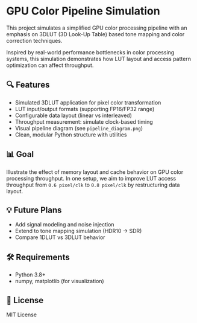 # GPU Color Pipeline Simulation

This project simulates a simplified GPU color processing pipeline with an emphasis on 3DLUT (3D Look-Up Table) based tone mapping and color correction techniques.

Inspired by real-world performance bottlenecks in color processing systems, this simulation demonstrates how LUT layout and access pattern optimization can affect throughput.

## 🔍 Features

- Simulated 3DLUT application for pixel color transformation
- LUT input/output formats (supporting FP16/FP32 range)
- Configurable data layout (linear vs interleaved)
- Throughput measurement: simulate clock-based timing
- Visual pipeline diagram (see `pipeline_diagram.png`)
- Clean, modular Python structure with utilities

## 📊 Goal

Illustrate the effect of memory layout and cache behavior on GPU color processing throughput. In one setup, we aim to improve LUT access throughput from `0.6 pixel/clk` to `0.8 pixel/clk` by restructuring data layout.

## 💡 Future Plans

- Add signal modeling and noise injection
- Extend to tone mapping simulation (HDR10 → SDR)
- Compare 1DLUT vs 3DLUT behavior

## 🛠 Requirements

- Python 3.8+
- numpy, matplotlib (for visualization)

## 📄 License

MIT License
